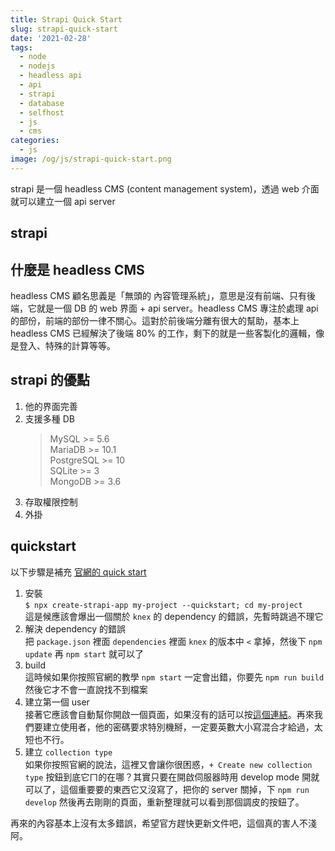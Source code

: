 ```yaml
---
title: Strapi Quick Start
slug: strapi-quick-start
date: '2021-02-28'
tags:
  - node
  - nodejs
  - headless api
  - api
  - strapi
  - database
  - selfhost
  - js
  - cms
categories:
  - js
image: /og/js/strapi-quick-start.png
---
```


strapi 是一個 headless CMS (content management system)，透過 web 介面就可以建立一個 api server

## strapi

## 什麼是 headless CMS

headless CMS 顧名思義是「無頭的 內容管理系統」，意思是沒有前端、只有後端，它就是一個 DB 的 web 界面 + api server。headless CMS 專注於處理 api 的部份，前端的部份一律不關心。這對於前後端分離有很大的幫助，基本上 headless CMS 已經解決了後端 80% 的工作，剩下的就是一些客製化的邏輯，像是登入、特殊的計算等等。

## strapi 的優點

1. 他的界面完善
2. 支援多種 DB
    > MySQL >= 5.6  
    > MariaDB >= 10.1  
    > PostgreSQL >= 10  
    > SQLite >= 3  
    > MongoDB >= 3.6
3. 存取權限控制
4. 外掛

## quickstart

以下步驟是補充 [官網的 quick start](https://strapi.io/documentation/developer-docs/latest/getting-started/quick-start.html)

1. 安裝  
   `$ npx create-strapi-app my-project --quickstart; cd my-project`  
   這是候應該會爆出一個關於 `knex` 的 dependency 的錯誤，先暫時跳過不理它
2. 解決 dependency 的錯誤  
   把 `package.json` 裡面 `dependencies` 裡面 `knex` 的版本中 `<` 拿掉，然後下 `npm update` 再 `npm start` 就可以了
3. build  
   這時候如果你按照官網的教學 `npm start` 一定會出錯，你要先 `npm run build` 然後它才不會一直說找不到檔案
4. 建立第一個 user  
   接著它應該會自動幫你開啟一個頁面，如果沒有的話可以按[這個連結](http://localhost:1337/admin)。再來我們要建立使用者，他的密碼要求特別機掰，一定要英數大小寫混合才給過，太短也不行。
5. 建立 `collection type`  
   如果你按照官網的說法，這裡又會讓你很困惑，`+ Create new collection type` 按鈕到底它ㄇ的在哪？其實只要在開啟伺服器時用 develop mode 開就可以了，這個重要要的東西它又沒寫了，把你的 server 關掉，下 `npm run develop` 然後再去剛剛的頁面，重新整理就可以看到那個調皮的按鈕了。

再來的內容基本上沒有太多錯誤，希望官方趕快更新文件吧，這個真的害人不淺阿。
